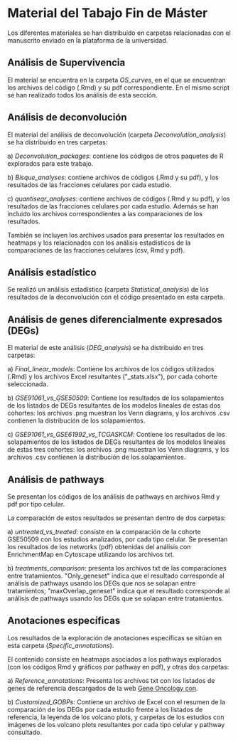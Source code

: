 # Material del Tabajo Fin de Máster

Los diferentes materiales se han distribuido en carpetas relacionadas con el manuscrito enviado en la plataforma de la universidad.

## Análisis de Supervivencia

El material se encuentra en la carpeta *OS_curves*, en el que se encuentran los archivos del código (.Rmd) y su pdf correspondiente. En el mismo script se han realizado todos los análisis de esta sección.

## Análisis de deconvolución

El material del análisis de deconvolución (carpeta *Deconvolution_analysis*) se ha distribuido en tres carpetas:

a) *Deconvolution_packages*: contiene los códigos de otros paquetes de R explorados para este trabajo.

b) *Bisque_analyses*: contiene archivos de códigos (.Rmd y su pdf), y los resultados de las fracciones celulares por cada estudio.

c) *quantiseqr_analyses*: contiene archivos de códigos (.Rmd y su pdf), y los resultados de las fracciones celulares por cada estudio. Además se han incluido los archivos correspondientes a las comparaciones de los resultados.

También se incluyen los archivos usados para presentar los resultados en heatmaps y los relacionados con los análisis estadísticos de la comparaciones de las fracciones celulares (csv, Rmd y pdf).

## Análisis estadístico

Se realizó un análisis estadístico (carpeta *Statistical_analysis*) de los resultados de la deconvolución con el código presentado en esta carpeta.

## Análisis de genes diferencialmente expresados (DEGs)

El material de este análisis (*DEG_analysis*) se ha distribuido en tres carpetas:

a) *Final_linear_models*: Contiene los archivos de los códigos utilizados (.Rmd) y los archivos Excel resultantes ("_stats.xlsx"), por cada cohorte seleccionada.

b) *GSE91061_vs_GSE50509*: Contiene los resultados de los solapamientos de los listados de DEGs resultantes de los modelos lineales de estas dos cohortes: los archivos .png muestran los Venn diagrams, y los archivos .csv contienen la distribución de los solapamientos.

c) *GSE91061_vs_GSE61992_vs_TCGASKCM*: Contiene los resultados de los solapamientos de los listados de DEGs resultantes de los modelos lineales de estas tres cohortes: los archivos .png muestran los Venn diagrams, y los archivos .csv contienen la distribución de los solapamientos.

## Análisis de pathways

Se presentan los códigos de los análisis de pathways en archivos Rmd y pdf por tipo celular.

La comparación de estos resultados se presentan dentro de dos carpetas:

a) *untreated_vs_treated*: consiste en la comparación de la cohorte GSE50509 con los estudios analizados, por cada tipo celular. Se presentan los resultados de los networks (pdf) obtenidas del análisis con EnrichmentMap en Cytoscape utilizando los archivos txt.

b) *treatments_comparison*: presenta los archivos txt de las comparaciones entre tratamientos. "Only_geneset" indica que el resultado corresponde al análisis de pathways usando los DEGs que nos se solapan entre tratamientos; "maxOverlap_geneset" indica que el resultado corresponde al análisis de pathways usando los DEGs que se solapan entre tratamientos.

## Anotaciones específicas

Los resultados de la exploración de anotaciones específicas se sitúan en esta carpeta (*Specific_annotations*).

El contenido consiste en heatmaps asociados a los pathways explorados (con los códigos Rmd y gráficos por pathway en pdf), y otras dos carpetas:

a) *Reference_annotations*: Presenta los archivos txt con los listados de genes de referencia descargados de la web [Gene Oncology con](https://geneontology.org/).

b) *Customized_GOBPs*: Contiene un archivo de Excel con el resumen de la comparación de los DEGs por cada estudio frente a los listados de referencia, la leyenda de los volcano plots, y carpetas de los estudios con imágenes de los volcano plots resultantes por cada tipo celular y pathway consultado.
